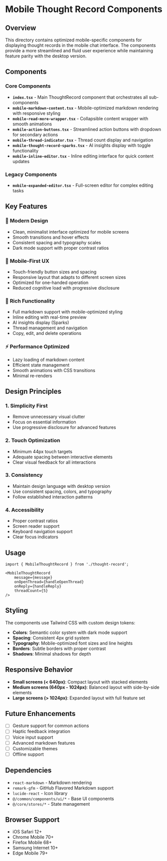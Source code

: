 # Mobile Thought Record Components

## Overview

This directory contains optimized mobile-specific components for displaying thought records in the mobile chat interface. The components provide a more streamlined and fluid user experience while maintaining feature parity with the desktop version.

## Components

### Core Components

- **`index.tsx`** - Main ThoughtRecord component that orchestrates all sub-components
- **`mobile-markdown-content.tsx`** - Mobile-optimized markdown rendering with responsive styling
- **`mobile-read-more-wrapper.tsx`** - Collapsible content wrapper with smooth animations
- **`mobile-action-buttons.tsx`** - Streamlined action buttons with dropdown for secondary actions
- **`mobile-thread-indicator.tsx`** - Thread count display and navigation
- **`mobile-thought-record-sparks.tsx`** - AI insights display with toggle functionality
- **`mobile-inline-editor.tsx`** - Inline editing interface for quick content updates

### Legacy Components

- **`mobile-expanded-editor.tsx`** - Full-screen editor for complex editing tasks

## Key Features

### 🎨 **Modern Design**
- Clean, minimalist interface optimized for mobile screens
- Smooth transitions and hover effects
- Consistent spacing and typography scales
- Dark mode support with proper contrast ratios

### 📱 **Mobile-First UX**
- Touch-friendly button sizes and spacing
- Responsive layout that adapts to different screen sizes
- Optimized for one-handed operation
- Reduced cognitive load with progressive disclosure

### 🔧 **Rich Functionality**
- Full markdown support with mobile-optimized styling
- Inline editing with real-time preview
- AI insights display (Sparks)
- Thread management and navigation
- Copy, edit, and delete operations

### ⚡ **Performance Optimized**
- Lazy loading of markdown content
- Efficient state management
- Smooth animations with CSS transitions
- Minimal re-renders

## Design Principles

### 1. **Simplicity First**
- Remove unnecessary visual clutter
- Focus on essential information
- Use progressive disclosure for advanced features

### 2. **Touch Optimization**
- Minimum 44px touch targets
- Adequate spacing between interactive elements
- Clear visual feedback for all interactions

### 3. **Consistency**
- Maintain design language with desktop version
- Use consistent spacing, colors, and typography
- Follow established interaction patterns

### 4. **Accessibility**
- Proper contrast ratios
- Screen reader support
- Keyboard navigation support
- Clear focus indicators

## Usage

```tsx
import { MobileThoughtRecord } from './thought-record';

<MobileThoughtRecord
    message={message}
    onOpenThread={handleOpenThread}
    onReply={handleReply}
    threadCount={5}
/>
```

## Styling

The components use Tailwind CSS with custom design tokens:

- **Colors**: Semantic color system with dark mode support
- **Spacing**: Consistent 4px grid system
- **Typography**: Mobile-optimized font sizes and line heights
- **Borders**: Subtle borders with proper contrast
- **Shadows**: Minimal shadows for depth

## Responsive Behavior

- **Small screens (< 640px)**: Compact layout with stacked elements
- **Medium screens (640px - 1024px)**: Balanced layout with side-by-side elements
- **Large screens (> 1024px)**: Expanded layout with full feature set

## Future Enhancements

- [ ] Gesture support for common actions
- [ ] Haptic feedback integration
- [ ] Voice input support
- [ ] Advanced markdown features
- [ ] Customizable themes
- [ ] Offline support

## Dependencies

- `react-markdown` - Markdown rendering
- `remark-gfm` - GitHub Flavored Markdown support
- `lucide-react` - Icon library
- `@/common/components/ui/*` - Base UI components
- `@/core/stores/*` - State management

## Browser Support

- iOS Safari 12+
- Chrome Mobile 70+
- Firefox Mobile 68+
- Samsung Internet 10+
- Edge Mobile 79+
